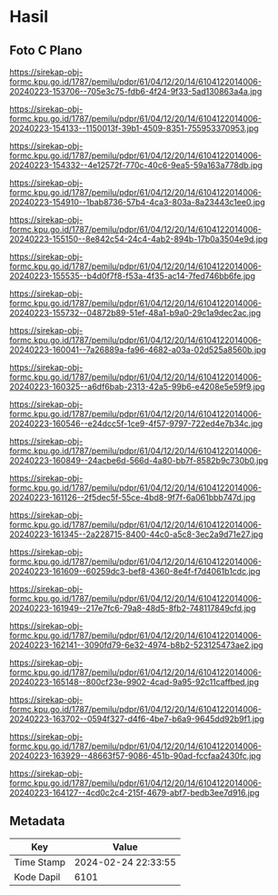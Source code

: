 # Hasil

## Foto C Plano

https://sirekap-obj-formc.kpu.go.id/1787/pemilu/pdpr/61/04/12/20/14/6104122014006-20240223-153706--705e3c75-fdb6-4f24-9f33-5ad130863a4a.jpg

https://sirekap-obj-formc.kpu.go.id/1787/pemilu/pdpr/61/04/12/20/14/6104122014006-20240223-154133--1150013f-39b1-4509-8351-755953370953.jpg

https://sirekap-obj-formc.kpu.go.id/1787/pemilu/pdpr/61/04/12/20/14/6104122014006-20240223-154332--4e12572f-770c-40c6-9ea5-59a163a778db.jpg

https://sirekap-obj-formc.kpu.go.id/1787/pemilu/pdpr/61/04/12/20/14/6104122014006-20240223-154910--1bab8736-57b4-4ca3-803a-8a23443c1ee0.jpg

https://sirekap-obj-formc.kpu.go.id/1787/pemilu/pdpr/61/04/12/20/14/6104122014006-20240223-155150--8e842c54-24c4-4ab2-894b-17b0a3504e9d.jpg

https://sirekap-obj-formc.kpu.go.id/1787/pemilu/pdpr/61/04/12/20/14/6104122014006-20240223-155535--b4d0f7f8-f53a-4f35-ac14-7fed746bb6fe.jpg

https://sirekap-obj-formc.kpu.go.id/1787/pemilu/pdpr/61/04/12/20/14/6104122014006-20240223-155732--04872b89-51ef-48a1-b9a0-29c1a9dec2ac.jpg

https://sirekap-obj-formc.kpu.go.id/1787/pemilu/pdpr/61/04/12/20/14/6104122014006-20240223-160041--7a26889a-fa96-4682-a03a-02d525a8560b.jpg

https://sirekap-obj-formc.kpu.go.id/1787/pemilu/pdpr/61/04/12/20/14/6104122014006-20240223-160325--a6df6bab-2313-42a5-99b6-e4208e5e59f9.jpg

https://sirekap-obj-formc.kpu.go.id/1787/pemilu/pdpr/61/04/12/20/14/6104122014006-20240223-160546--e24dcc5f-1ce9-4f57-9797-722ed4e7b34c.jpg

https://sirekap-obj-formc.kpu.go.id/1787/pemilu/pdpr/61/04/12/20/14/6104122014006-20240223-160849--24acbe6d-566d-4a80-bb7f-8582b9c730b0.jpg

https://sirekap-obj-formc.kpu.go.id/1787/pemilu/pdpr/61/04/12/20/14/6104122014006-20240223-161126--2f5dec5f-55ce-4bd8-9f7f-6a061bbb747d.jpg

https://sirekap-obj-formc.kpu.go.id/1787/pemilu/pdpr/61/04/12/20/14/6104122014006-20240223-161345--2a228715-8400-44c0-a5c8-3ec2a9d71e27.jpg

https://sirekap-obj-formc.kpu.go.id/1787/pemilu/pdpr/61/04/12/20/14/6104122014006-20240223-161609--60259dc3-bef8-4360-8e4f-f7d4061b1cdc.jpg

https://sirekap-obj-formc.kpu.go.id/1787/pemilu/pdpr/61/04/12/20/14/6104122014006-20240223-161949--217e7fc6-79a8-48d5-8fb2-748117849cfd.jpg

https://sirekap-obj-formc.kpu.go.id/1787/pemilu/pdpr/61/04/12/20/14/6104122014006-20240223-162141--3090fd79-6e32-4974-b8b2-523125473ae2.jpg

https://sirekap-obj-formc.kpu.go.id/1787/pemilu/pdpr/61/04/12/20/14/6104122014006-20240223-165148--800cf23e-9902-4cad-9a95-92c11caffbed.jpg

https://sirekap-obj-formc.kpu.go.id/1787/pemilu/pdpr/61/04/12/20/14/6104122014006-20240223-163702--0594f327-d4f6-4be7-b6a9-9645dd92b9f1.jpg

https://sirekap-obj-formc.kpu.go.id/1787/pemilu/pdpr/61/04/12/20/14/6104122014006-20240223-163929--48663f57-9086-451b-90ad-fccfaa2430fc.jpg

https://sirekap-obj-formc.kpu.go.id/1787/pemilu/pdpr/61/04/12/20/14/6104122014006-20240223-164127--4cd0c2c4-215f-4679-abf7-bedb3ee7d916.jpg


## Metadata

| Key        | Value               |
| ---------- | ------------------- |
| Time Stamp | 2024-02-24 22:33:55 |
| Kode Dapil | 6101                |



